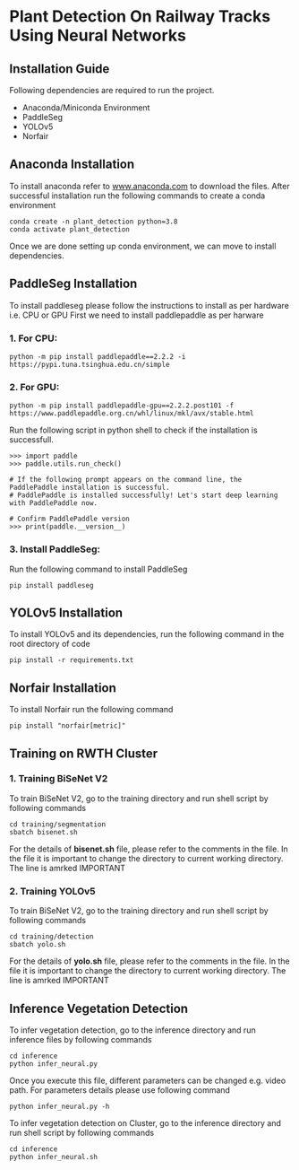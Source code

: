 # Plant Detection On Railway Tracks Using Neural Networks
## Installation Guide

Following dependencies are required to run the project.

- Anaconda/Miniconda Environment
- PaddleSeg 
- YOLOv5
- Norfair

## Anaconda Installation
To install anaconda refer to www.anaconda.com to download the files.
After successful installation run the following commands to create a conda environment
```console
conda create -n plant_detection python=3.8
conda activate plant_detection
```
Once we are done setting up conda environment, we can move to install dependencies.

## PaddleSeg Installation
To install paddleseg please follow the instructions to install as per hardware i.e. CPU or GPU
First we need to install paddlepaddle as per harware
### 1. For CPU:
```console
python -m pip install paddlepaddle==2.2.2 -i https://pypi.tuna.tsinghua.edu.cn/simple
```
### 2. For GPU:
```console
python -m pip install paddlepaddle-gpu==2.2.2.post101 -f https://www.paddlepaddle.org.cn/whl/linux/mkl/avx/stable.html

```

Run the following script in python shell to check if the installation is successfull.
```
>>> import paddle
>>> paddle.utils.run_check()

# If the following prompt appears on the command line, the PaddlePaddle installation is successful.
# PaddlePaddle is installed successfully! Let's start deep learning with PaddlePaddle now.

# Confirm PaddlePaddle version
>>> print(paddle.__version__)
```

### 3. Install PaddleSeg:
Run the following command to install PaddleSeg
```console
pip install paddleseg
```

## YOLOv5 Installation

To install YOLOv5 and its dependencies, run the following command in the root directory of code
```console
pip install -r requirements.txt
```

## Norfair Installation
To install Norfair run the following command
```console
pip install "norfair[metric]"
```

## Training on RWTH Cluster
### 1. Training BiSeNet V2
To train BiSeNet V2, go to the training directory and run shell script by following commands
```console
cd training/segmentation
sbatch bisenet.sh
```
For the details of **bisenet.sh** file, please refer to the comments in the file. In the file it is important to change the directory to current working directory. The line is amrked IMPORTANT

### 2. Training YOLOv5
To train BiSeNet V2, go to the training directory and run shell script by following commands
```console
cd training/detection
sbatch yolo.sh
```
For the details of **yolo.sh** file, please refer to the comments in the file. In the file it is important to change the directory to current working directory. The line is amrked IMPORTANT


## Inference Vegetation Detection
To infer vegetation detection, go to the inference directory and run inference files by following commands
```console
cd inference
python infer_neural.py
```
Once you execute this file, different parameters can be changed e.g. video path. For parameters details please use following command 
```console
python infer_neural.py -h
```

To infer vegetation detection on Cluster, go to the inference directory and run shell script by following commands
```console
cd inference
python infer_neural.sh
```
